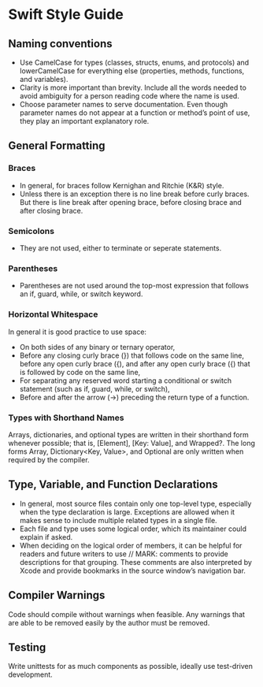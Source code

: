 # Swift Style Guide

## Naming conventions
* Use CamelCase for types (classes, structs, enums, and protocols) and 
lowerCamelCase for everything else (properties, methods, functions, and variables).
* Clarity is more important than brevity. Include all the words needed to avoid 
ambiguity for a person reading code where the name is used.
* Choose parameter names to serve documentation. Even though parameter names do not 
appear at a function or method’s point of use, they play an important explanatory role.

## General Formatting

### Braces
* In general, for braces follow Kernighan and Ritchie (K&R) style.
* Unless there is an exception there is no line break before curly braces. But there is 
line break after opening brace, before closing brace and after closing brace.

### Semicolons
* They are not used, either to terminate or seperate statements.

### Parentheses
* Parentheses are not used around the top-most expression that follows an if, guard, while, or switch keyword.

### Horizontal Whitespace
In general it is good practice to use space:
* On both sides of any binary or ternary operator,
* Before any closing curly brace (}) that follows code on the same line, before any open curly brace ({), 
and after any open curly brace ({) that is followed by code on the same line,
* For separating any reserved word starting a conditional or switch statement (such as if, guard, while, or switch),
* Before and after the arrow (->) preceding the return type of a function.

### Types with Shorthand Names
Arrays, dictionaries, and optional types are written in their shorthand form whenever possible; 
that is, [Element], [Key: Value], and Wrapped?. The long forms Array<Element>, Dictionary<Key, Value>, and 
Optional<Wrapped> are only written when required by the compiler.

## Type, Variable, and Function Declarations
* In general, most source files contain only one top-level type, especially when the type 
declaration is large. Exceptions are allowed when it makes sense to include multiple related 
types in a single file.
* Each file and type uses some logical order, which its maintainer could explain if asked. 
* When deciding on the logical order of members, it can be helpful for readers and future writers
to use // MARK: comments to provide descriptions for that grouping. These comments are also 
interpreted by Xcode and provide bookmarks in the source window’s navigation bar. 

## Compiler Warnings
Code should compile without warnings when feasible. Any warnings that are able to be removed easily 
by the author must be removed.

## Testing
Write unittests for as much components as possible, ideally use
test-driven development.
